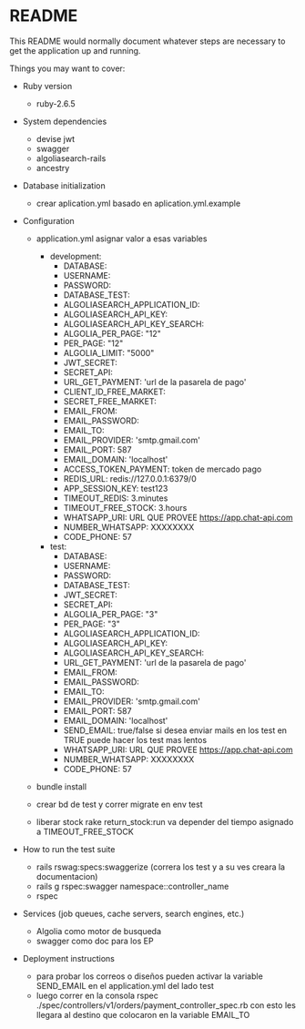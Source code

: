 # README

This README would normally document whatever steps are necessary to get the
application up and running.

Things you may want to cover:

* Ruby version
  - ruby-2.6.5

* System dependencies
  - devise jwt
  - swagger
  - algoliasearch-rails
  - ancestry
 
* Database initialization
  - crear aplication.yml basado en aplication.yml.example

* Configuration
  - application.yml asignar valor a esas variables
    * development:
        * DATABASE:
        * USERNAME:
        * PASSWORD:
        * DATABASE_TEST:
        * ALGOLIASEARCH_APPLICATION_ID:
        * ALGOLIASEARCH_API_KEY:
        * ALGOLIASEARCH_API_KEY_SEARCH:
        * ALGOLIA_PER_PAGE: "12"
        * PER_PAGE: "12"
        * ALGOLIA_LIMIT: "5000"
        * JWT_SECRET:
        * SECRET_API:
        * URL_GET_PAYMENT: 'url de la pasarela de pago'
        * CLIENT_ID_FREE_MARKET:
        * SECRET_FREE_MARKET:
        * EMAIL_FROM:
        * EMAIL_PASSWORD:
        * EMAIL_TO:
        * EMAIL_PROVIDER: 'smtp.gmail.com'
        * EMAIL_PORT: 587
        * EMAIL_DOMAIN: 'localhost'
        * ACCESS_TOKEN_PAYMENT: token de mercado pago
        * REDIS_URL: redis://127.0.0.1:6379/0
        * APP_SESSION_KEY: test123
        * TIMEOUT_REDIS: 3.minutes
        * TIMEOUT_FREE_STOCK: 3.hours
        * WHATSAPP_URI: URL QUE PROVEE https://app.chat-api.com
        * NUMBER_WHATSAPP: XXXXXXXX
        * CODE_PHONE: 57
     * test:
        * DATABASE:
        * USERNAME:
        * PASSWORD:
        * DATABASE_TEST:
        * JWT_SECRET:
        * SECRET_API:
        * ALGOLIA_PER_PAGE: "3"
        * PER_PAGE: "3"
        * ALGOLIASEARCH_APPLICATION_ID:
        * ALGOLIASEARCH_API_KEY:
        * ALGOLIASEARCH_API_KEY_SEARCH:
        * URL_GET_PAYMENT: 'url de la pasarela de pago'
        * EMAIL_FROM:
        * EMAIL_PASSWORD:
        * EMAIL_TO:
        * EMAIL_PROVIDER: 'smtp.gmail.com'
        * EMAIL_PORT: 587
        * EMAIL_DOMAIN: 'localhost'
        * SEND_EMAIL: true/false si desea enviar mails en los test en TRUE puede hacer los test mas lentos
        * WHATSAPP_URI: URL QUE PROVEE https://app.chat-api.com
        * NUMBER_WHATSAPP: XXXXXXXX
        * CODE_PHONE: 57
      
  - bundle install
  
  - crear bd de test y correr migrate en env test 
    
  - liberar stock rake return_stock:run va depender del tiempo asignado a TIMEOUT_FREE_STOCK
    
* How to run the test suite
  - rails rswag:specs:swaggerize (correra los test y a su ves creara la documentacion)
  - rails g rspec:swagger namespace::controller_name
  - rspec
  
* Services (job queues, cache servers, search engines, etc.)
  - Algolia como motor de busqueda
  - swagger como doc para los EP
  
* Deployment instructions
  - para probar los correos o diseños pueden activar la variable SEND_EMAIL
  en el application.yml del lado test
  - luego correr en la consola rspec ./spec/controllers/v1/orders/payment_controller_spec.rb
  con esto les llegara al destino que colocaron en la variable EMAIL_TO
   
 